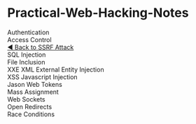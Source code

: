 # Practical-Web-Hacking-Notes  
Authentication  
Access Control  
[◀ Back to SSRF Attack](../../03.%20SSRF%20Attack.md)  
SQL Injection  
File Inclusion  
XXE XML External Entity Injection  
XSS Javascript Injection  
Jason Web Tokens  
Mass Assignment  
Web Sockets  
Open Redirects  
Race Conditions  
